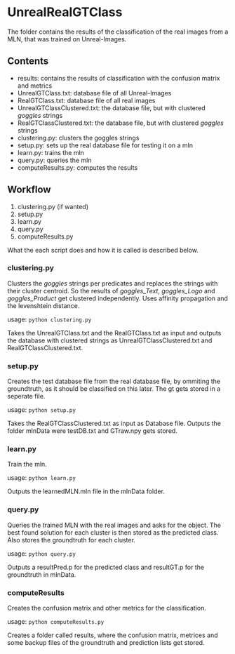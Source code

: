 # UnrealRealGTClass

The folder contains the results of the classification of the real images from a MLN, that was trained on Unreal-Images.

## Contents

- results: contains the results of classification with the confusion matrix and metrics
- UnrealGTClass.txt: database file of all Unreal-Images
- RealGTClass.txt: database file of all real images
- UnrealGTClassClustered.txt: the database file, but with clustered *goggles* strings
- RealGTClassClustered.txt: the database file, but with clustered *goggles* strings
- clustering.py: clusters the goggles strings
- setup.py: sets up the real database file for testing it on a mln
- learn.py: trains the mln
- query.py: queries the mln
- computeResults.py: computes the results

## Workflow

1. clustering.py (if wanted)
2. setup.py
3. learn.py
4. query.py
5. computeResults.py

What the each script does and how it is called is described below. 

### clustering.py

Clusters the *goggles* strings per predicates and replaces the strings with their cluster centroid. So the results of *goggles_Text*, *goggles_Logo* and *goggles_Product* get clustered independently.
Uses affinity propagation and the levenshtein distance.

usage: `python clustering.py`

Takes the UnrealGTClass.txt and the RealGTClass.txt as input and outputs the database with clustered strings as UnrealGTClassClustered.txt and RealGTClassClustered.txt.

### setup.py

Creates the test database file from the real database file, by ommiting the groundtruth, as it should be classified on this later. The gt gets stored in a seperate file.

usage: `python setup.py`

Takes the RealGTClassClustered.txt as input as Database file. Outputs the folder mlnData were testDB.txt and GTraw.npy gets stored.

### learn.py

Train the mln.

usage: `python learn.py`

Outputs the learnedMLN.mln file in the mlnData folder.

### query.py

Queries the trained MLN with the real images and asks for the object. The best found solution for each cluster is then stored as the predicted class. Also stores the groundtruth for each cluster.

usage: `python query.py`

Outputs a resultPred.p for the predicted class and resultGT.p for the groundtruth in mlnData.

### computeResults

Creates the confusion matrix and other metrics for the classification. 

usage: `python computeResults.py`

Creates a folder called results, where the confusion matrix, metrices and some backup files of the groundtruth and prediction lists get stored. 

